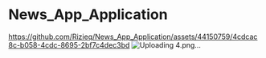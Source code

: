 # News_App_Application

https://github.com/Rizieq/News_App_Application/assets/44150759/4cdcac8c-b058-4cdc-8695-2bf7c4dec3bd
![Uploading 4.png…]()


